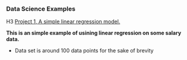 ### Data Science Examples


H3 [Project 1, A simple linear regression model.](https://github.com/BryanMcGuire-DataScience/simple_linear_regression)

**This is an simple example of usining linear regression on some salary data.**

- Data set is around 100 data points for the sake of brevity

